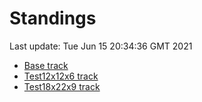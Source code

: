 # Standings

Last update: Tue Jun 15 20:34:36 GMT 2021

* [Base track](comps/Base/2021-06-15/standings.md)
* [Test12x12x6 track](comps/Test12x12x6/2021-06-15/standings.md)
* [Test18x22x9 track](comps/Test18x22x9/2021-06-15/standings.md)
